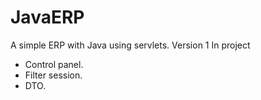 # JavaERP
A simple ERP with Java using servlets.
Version 1
In project
- Control panel.
- Filter session.
- DTO.
